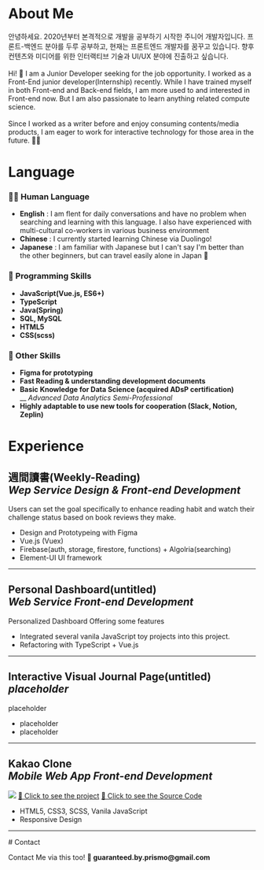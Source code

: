 <link rel="stylesheet" href="{{ "/assets/css/style.css?v=" | append: site.github.build_revision | relative_url }}">

# About Me

<article id="about">
안녕하세요. 2020년부터 본격적으로 개발을 공부하기 시작한 주니어 개발자입니다. 프론트-백엔드 분야를 두루 공부하고, 현재는 프론트엔드 개발자를 꿈꾸고 있습니다. 향후 컨텐츠와 미디어를 위한 인터랙티브 기술과 UI/UX 분야에 진출하고 싶습니다. 
<br /><br />
Hi! 🧐 I am a Junior Developer seeking for the job opportunity. I worked as a Front-End junior developer(Internship) recently. While I have trained myself in both Front-end and Back-end fields, I am more used to and interested in Front-end now. But I am also passionate to learn anything related compute science.
<br /><br />
Since I worked as a writer before and enjoy consuming contents/media products, I am eager to work for interactive technology for those area in the future. 👩‍💻
</article>

# Language

<article id="lang">
<h3>👩‍🏫 Human Language</h3>
<ul>
    <li><b>English</b> : I am flent for daily conversations and have no problem when searching and learning with this language. I also have experienced with multi-cultural co-workers in various business environment
    </li>
    <li><b>Chinese</b> : I currently started learning Chinese via Duolingo!</li>
    <li><b>Japanese</b> : I am familiar with Japanese but I can't say I'm better than the other beginners, but can travel easily alone in Japan 🙌</li>
</ul>
<h3>👀 Programming Skills</h3>
<ul>
    <li><b>JavaScript(Vue.js, ES6+)</b></li>
    <li><b>TypeScript</b></li>
    <li><b>Java(Spring)</b></li>
    <li><b>SQL, MySQL</b></li>
    <li><b>HTML5</b></li>
    <li><b>CSS(scss)</b></li>
</ul>
<h3>👀 Other Skills</h3>
<ul>
    <li><b>Figma for prototyping</b></li>
    <li><b>Fast Reading & understanding development documents</b></li>
    <li><b>Basic Knowledge for Data Science (acquired ADsP certification)</b> 
    <br> __ <i>Advanced Data Analytics Semi-Professional</i></li>
    <li><b>Highly adaptable to use new tools for cooperation (Slack, Notion, Zeplin)</b></li>
</ul>

</article>

<!-- # Core Competency
<article id="core">
</article> -->

# Experience

<article id="experience">
<h2>週間讀書(Weekly-Reading)
<br />
<i>Wep Service Design & Front-end Development</i></h2>
Users can set the goal specifically to enhance reading habit and watch their challenge status based on book reviews they make.

<ul>
    <li>Design and Prototypeing with Figma</li>
    <li>Vue.js (Vuex)</li>
    <li>Firebase(auth, storage, firestore, functions) + Algolria(searching)</li>
    <li>Element-UI UI framework</li>
</ul>
<hr />

<h2>Personal Dashboard(untitled)
<br />
<i>Web Service Front-end Development</i></h2> 
Personalized Dashboard Offering some features 
<ul>
    <li>Integrated several vanila JavaScript toy projects into this project.</li>
    <li>Refactoring with TypeScript + Vue.js</li>
</ul>
<hr />

<h2>Interactive Visual Journal Page(untitled)
<br />
<i>placeholder</i></h2> 
placeholder
<ul>
    <li>placeholder</li>
    <li>placeholder</li>
</ul>
<hr />

<h2>Kakao Clone
<br />
<i>Mobile Web App Front-end Development</i></h2>

<image src="./images/kakao.png"></image>
<a href="https://hannah26hannah.github.io/kakao/index.html">💎 Click to see the project</a>
<a href="https://github.com/hannah26hannah/kakao">📝 Click to see the Source Code</a>

<ul>
    <li>HTML5, CSS3, SCSS, Vanila JavaScript</li>
    <li>Responsive Design</li>
</ul>
<hr />

</article>
# Contact
<article id="contact">
    <p>Contact Me via this too! <strong>💌 guaranteed.by.prismo@gmail.com</strong></p>
</article>
